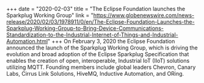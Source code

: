 +++
date = "2020-02-03"
title = "The Eclipse Foundation launches the Sparkplug Working Group"
link = "https://www.globenewswire.com/news-release/2020/02/03/1978911/0/en/The-Eclipse-Foundation-Launches-the-Sparkplug-Working-Group-to-Bring-Device-Communications-Standardization-to-the-Industrial-Internet-of-Things-and-Industrial-Automation.html"
+++
On February 3, 2020 the Eclipse Foundation announced the launch of the Sparkplug Working Group, which is driving the evolution and broad adoption of the Eclipse Sparkplug Specification that enables the creation of open, interoperable, Industrial IoT (IIoT) solutions utilizing MQTT. Founding members include global leaders Chevron, Canary Labs, Cirrus Link Solutions, HiveMQ, Inductive Automation, and ORing.